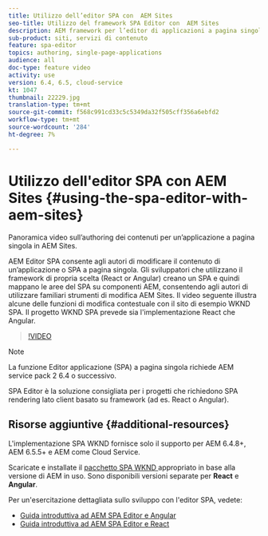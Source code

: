 ```yaml
---
title: Utilizzo dell’editor SPA con  AEM Sites
seo-title: Utilizzo del framework SPA Editor con  AEM Sites
description: AEM framework per l’editor di applicazioni a pagina singola offre agli autori la possibilità di modificare il contenuto per un’applicazione o un SPA a pagina singola. Gli sviluppatori che utilizzano i framework React o Angular creano un SPA e quindi mappano le aree del SPA a componenti AEM, consentendo agli autori di utilizzare i familiari strumenti di modifica AEM Sites.
sub-product: siti, servizi di contenuto
feature: spa-editor
topics: authoring, single-page-applications
audience: all
doc-type: feature video
activity: use
version: 6.4, 6.5, cloud-service
kt: 1047
thumbnail: 22229.jpg
translation-type: tm+mt
source-git-commit: f568c991cd33c5c5349da32f505cff356a6ebfd2
workflow-type: tm+mt
source-wordcount: '284'
ht-degree: 7%

---
```



# Utilizzo dell&#39;editor SPA con  AEM Sites {#using-the-spa-editor-with-aem-sites}

Panoramica video sull’authoring dei contenuti per un’applicazione a pagina singola in  AEM Sites.

AEM Editor SPA consente agli autori di modificare il contenuto di un’applicazione o SPA a pagina singola. Gli sviluppatori che utilizzano il framework di propria scelta (React or Angular) creano un SPA e quindi mappano le aree del SPA su componenti AEM, consentendo agli autori di utilizzare familiari  strumenti di modifica AEM Sites. Il video seguente illustra alcune delle funzioni di modifica contestuale con il sito di esempio WKND SPA. Il progetto WKND SPA prevede sia l&#39;implementazione React che Angular.

>[!VIDEO](https://video.tv.adobe.com/v/22229?quality=12&learn=on)

>[!NOTE]
>
> La funzione Editor applicazione (SPA) a pagina singola richiede AEM service pack 2 6.4 o successivo.
>
> SPA Editor è la soluzione consigliata per i progetti che richiedono SPA rendering lato client basato su framework (ad es. React o Angular).

## Risorse aggiuntive {#additional-resources}

L&#39;implementazione SPA WKND fornisce solo il supporto per AEM 6.4.8+, AEM 6.5.5+ e AEM come Cloud Service.

Scaricate e installate il [pacchetto SPA WKND ](https://github.com/adobe/aem-guides-wknd-spa/releases) appropriato in base alla versione di AEM in uso. Sono disponibili versioni separate per **React** e **Angular**.

Per un&#39;esercitazione dettagliata sullo sviluppo con l&#39;editor SPA, vedete:

* [Guida introduttiva ad AEM SPA Editor e Angular](https://docs.adobe.com/content/help/en/experience-manager-learn/spa-angular-tutorial/overview.html)
* [Guida introduttiva ad AEM SPA Editor e React](https://docs.adobe.com/content/help/en/experience-manager-learn/spa-react-tutorial/overview.html)
